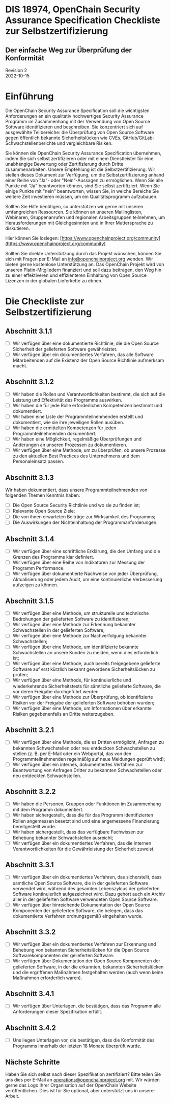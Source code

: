 # DIS 18974, OpenChain Security Assurance Specification Checkliste zur Selbstzertifizierung
## Der einfache Weg zur Überprüfung der Konformität

Revision 2\
2022-10-15

# Einführung

Die OpenChain Security Assurance Specification soll die wichtigsten Anforderungen an ein qualitativ hochwertiges Security Assurance Programm im Zusammenhang mit der Verwendung von Open Source Software identifizieren und beschreiben. Sie konzentriert sich auf ausgewählte Teilbereiche: die Überprüfung von Open Source Software gegen öffentlich bekannte Sicherheitslücken wie CVEs, GitHub/GitLab-Schwachstellenberichte und vergleichbare Risiken.

Sie können die OpenChain Security Assurance Specification übernehmen, indem Sie sich selbst zertifizieren oder mit einem Dienstleister für eine unabhängige Bewertung oder Zertifizierung durch Dritte zusammenarbeiten. Unsere Empfehlung ist die Selbstzertifizierung. Wir stellen dieses Dokument zur Verfügung, um die Selbstzertifizierung anhand einer Reihe von "Ja"- oder "Nein"-Aussagen zu ermöglichen. Wenn Sie alle Punkte mit "Ja" beantworten können, sind Sie selbst zertifiziert. Wenn Sie einige Punkte mit "nein" beantworten, wissen Sie, in welche Bereiche Sie weitere Zeit investieren müssen, um ein Qualitätsprogramm aufzubauen.

Sollten Sie Hilfe benötigen, so unterstützen wir gerne mit unseren umfangreichen Ressourcen. Sie können an unseren Mailinglisten, Webinaren, Gruppenanrufen und regionalen Arbeitsgruppen teilnehmen, um Herausforderungen mit Gleichgesinnten und in Ihrer Muttersprache zu diskutieren. 

Hier können Sie loslegen: [https://www.openchainproject.org/community](https://www.openchainproject.org/community)

Sollten Sie direkte Unterstützung durch das Projekt wünschen, können Sie sich mit Fragen per E-Mail an [info@openchainproject.org](info@openchainproject.org) wenden. Wir bieten gerne kostenlose Unterstützung an. Das OpenChain Projekt wird von unseren Platin-Mitgliedern finanziert und soll dazu beitragen, den Weg hin zu einer effektiveren und effizienteren Einhaltung von Open Source Lizenzen in der globalen Lieferkette zu ebnen.

# Die Checkliste zur Selbstzertifizierung

## Abschnitt 3.1.1
- [ ] Wir verfügen über eine dokumentierte Richtlinie, die die Open Source Sicherheit der gelieferten Software gewährleistet.
- [ ] Wir verfügen über ein dokumentiertes Verfahren, das alle Software Mitarbeitenden auf die Existenz der Open Source Richtlinie aufmerksam macht.

## Abschnitt 3.1.2
- [ ] Wir haben die Rollen und Verantwortlichkeiten bestimmt, die sich auf die Leistung und Effektivität des Programms auswirken.
- [ ] Wir haben die für jede Rolle erforderlichen Kompetenzen bestimmt und dokumentiert.
- [ ] Wir haben eine Liste der Programmteilnehmenden erstellt und dokumentiert, wie sie ihre jeweiligen Rollen ausüben.
- [ ] Wir haben die ermittelten Kompetenzen für jeden Programmteilnehmenden dokumentiert.
- [ ] Wir haben eine Möglichkeit, regelmäßige Überprüfungen und Änderungen an unseren Prozessen zu dokumentieren.
- [ ] Wir verfügen über eine Methode, um zu überprüfen, ob unsere Prozesse zu den aktuellen Best Practices des Unternehmens und dem Personaleinsatz passen.

## Abschnitt 3.1.3
Wir haben dokumentiert, dass unsere Programmteilnehmenden von folgenden Themen Kenntnis haben: 
 
- [ ] Die Open Source Security Richtlinie und wo sie zu finden ist;
- [ ] Relevante Open Source Ziele;
- [ ] Die von ihnen erwarteten Beiträge zur Wirksamkeit des Programms;
- [ ] Die Auswirkungen der Nichteinhaltung der Programmanforderungen.

## Abschnitt 3.1.4
- [ ] Wir verfügen über eine schriftliche Erklärung, die den Umfang und die Grenzen des Programms klar definiert.
- [ ] Wir verfügen über eine Reihe von Indikatoren zur Messung der Programm Performance.
- [ ] Wir verfügen über dokumentierte Nachweise von jeder Überprüfung, Aktualisierung oder jedem Audit, um eine kontinuierliche Verbesserung aufzeigen zu können.

## Abschnitt 3.1.5
- [ ] Wir verfügen über eine Methode, um strukturelle und technische Bedrohungen der gelieferten Software zu identifizieren;
- [ ] Wir verfügen über eine Methode zur Erkennung bekannter Schwachstellen in der gelieferten Software;
- [ ] Wir verfügen über eine Methode zur Nachverfolgung bekannter Schwachstellen;
- [ ] Wir verfügen über eine Methode, um identifizierte bekannte Schwachstellen an unsere Kunden zu melden, wenn dies erforderlich ist;
- [ ] Wir verfügen über eine Methode, auch bereits freigegebene gelieferte Software auf erst kürzlich bekannt gewordene Sicherheitslücken zu prüfen;
- [ ] Wir verfügen über eine Methode, für kontinuierliche und wiederkehrende Sicherheitstests für sämtliche gelieferte Software, die vor deren Freigabe durchgeführt werden.
- [ ] Wir verfügen über eine Methode zur Überprüfung, ob identifizierte Risiken vor der Freigabe der gelieferten Software behoben wurden;
- [ ] Wir verfügen über eine Methode, um Informationen über erkannte Risiken gegebenenfalls an Dritte weiterzugeben.

## Abschnitt 3.2.1
- [ ] Wir verfügen über eine Methode, die es Dritten ermöglicht, Anfragen zu bekannten Schwachstellen oder neu entdeckten Schwachstellen zu stellen (z. B. per E-Mail oder ein Webportal, das von den Programmteilnehmenden regelmäßig auf neue Meldungen geprüft wird);
- [ ] Wir verfügen über ein internes, dokumentiertes Verfahren zur Beantwortung von Anfragen Dritter zu bekannten Schwachstellen oder neu entdeckten Schwachstellen.

## Abschnitt 3.2.2
- [ ] Wir haben die Personen, Gruppen oder Funktionen im Zusammenhang mit dem Programm dokumentiert.
- [ ] Wir haben sichergestellt, dass die für das Programm identifizierten Rollen angemessen besetzt sind und eine angemessene Finanzierung bereitgestellt wurde.
- [ ] Wir haben sichergestellt, dass das verfügbare Fachwissen zur Behebung bekannter Schwachstellen ausreicht;
- [ ] Wir verfügen über ein dokumentiertes Verfahren, das die internen Verantwortlichkeiten für die Gewährleistung der Sicherheit zuweist.

## Abschnitt 3.3.1
- [ ] Wir verfügen über ein dokumentiertes Verfahren, das sicherstellt, dass sämtliche Open Source Software, die in der gelieferten Software verwendet wird, während des gesamten Lebenszyklus der gelieferten Software kontinuierlich aufgezeichnet wird. Dazu gehört auch ein Archiv aller in der gelieferten Software verwendeten Open Source Software.
- [ ] Wir verfügen über hinreichende Dokumentation der Open Source Komponenten der gelieferten Software, die belegen, dass das dokumentierte Verfahren ordnungsgemäß eingehalten wurde.

## Abschnitt 3.3.2
- [ ] Wir verfügen über ein dokumentiertes Verfahren zur Erkennung und Behebung von bekannten Sicherheitslücken für die Open Source Softwarekomponenten der gelieferten Software.
- [ ] Wir verfügen über Dokumentation der Open Source Komponenten der gelieferten Software, in der die erkannten, bekannten Sicherheitslücken und die ergriffenen Maßnahmen festgehalten werden (auch wenn keine Maßnahmen erforderlich waren).

## Abschnitt 3.4.1
- [ ] Wir verfügen über Unterlagen, die bestätigen, dass das Programm alle Anforderungen dieser Spezifikation erfüllt.

## Abschnitt 3.4.2
- [ ] Uns liegen Unterlagen vor, die bestätigen, dass die Konformität des Programms innerhalb der letzten 18 Monate überprüft wurde.

## Nächste Schritte

Haben Sie sich selbst nach dieser Spezifikation zertifiziert? Bitte teilen Sie uns dies per E-Mail an [operations@openchainproject.org](operations@openchainproject.org) mit. Wir würden gerne das Logo Ihrer Organisation auf der OpenChain Website veröffentlichen. Dies ist für Sie optional, aber unterstützt uns in unserer Arbeit.
